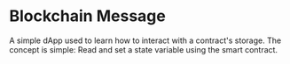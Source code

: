 # Blockchain Message

A simple dApp used to learn how to interact with a contract's storage.  The concept is simple: Read and set a state
variable using the smart contract.